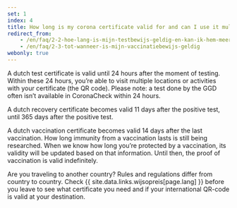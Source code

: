```yaml
---
set: 1
index: 4
title: How long is my corona certificate valid for and can I use it multiple times?	
redirect_from: 
    - /en/faq/2-2-hoe-lang-is-mijn-testbewijs-geldig-en-kan-ik-hem-meerdere-keren-gebruiken
    - /en/faq/2-3-tot-wanneer-is-mijn-vaccinatiebewijs-geldig
webonly: true
---
```

A dutch test certificate is valid until 24 hours after the moment of testing. Within these 24 hours, you’re able to visit multiple locations or activities with your certificate (the QR code). Please note: a test done by the GGD often isn’t available in CoronaCheck within 24 hours.

A dutch recovery certificate becomes valid 11 days after the positive test, until 365 days after the positive test.

A dutch vaccination certificate becomes valid 14 days after the last vaccination. How long immunity from a vaccination lasts is still being researched. When we know how long you’re protected by a vaccination, its validity will be updated based on that information. Until then, the proof of vaccination is valid indefinitely.

Are you traveling to another country? Rules and regulations differ from country to country. Check {{ site.data.links.wijsopreis[page.lang] }} before you leave to see what certificate you need and if your international QR-code is valid at your destination.
